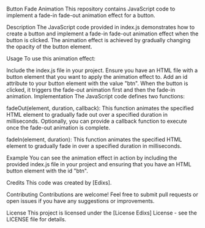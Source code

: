 
Button Fade Animation
This repository contains JavaScript code to implement a fade-in fade-out animation effect for a button.

Description
The JavaScript code provided in index.js demonstrates how to create a button and implement a fade-in fade-out animation effect when the button is clicked. The animation effect is achieved by gradually changing the opacity of the button element.

Usage
To use this animation effect:

Include the index.js file in your project.
Ensure you have an HTML file with a button element that you want to apply the animation effect to.
Add an id attribute to your button element with the value "btn".
When the button is clicked, it triggers the fade-out animation first and then the fade-in animation.
Implementation
The JavaScript code defines two functions:

fadeOut(element, duration, callback): This function animates the specified HTML element to gradually fade out over a specified duration in milliseconds. Optionally, you can provide a callback function to execute once the fade-out animation is complete.

fadeIn(element, duration): This function animates the specified HTML element to gradually fade in over a specified duration in milliseconds.

Example
You can see the animation effect in action by including the provided index.js file in your project and ensuring that you have an HTML button element with the id "btn".

Credits
This code was created by [Edixs].

Contributing
Contributions are welcome! Feel free to submit pull requests or open issues if you have any suggestions or improvements.

License
This project is licensed under the [License Edixs] License - see the LICENSE file for details.